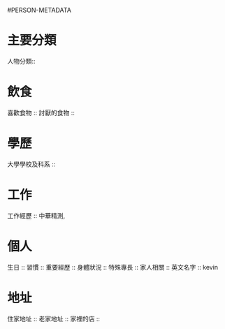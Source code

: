 #PERSON-METADATA
# 主要分類
人物分類:: 

# 飲食
喜歡食物 :: 
討厭的食物 ::

# 學歷
大學學校及科系 ::

# 工作
工作經歷 :: 中華精測,

# 個人
生日 ::
習慣 ::
重要經歷 ::
身體狀況 ::
特殊專長 ::
家人相關 :: 
英文名字 :: kevin 

# 地址
住家地址 ::
老家地址 ::
家裡的店 ::
